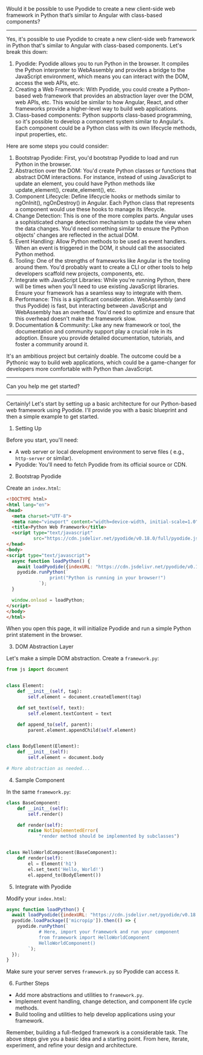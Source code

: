 Would it be possible to use Pyodide to create a new client-side web framework in
Python that’s similar to Angular with class-based components?

---

Yes, it's possible to use Pyodide to create a new client-side web framework in
Python that's similar to Angular with class-based components. Let's break this
down:

1. Pyodide: Pyodide allows you to run Python in the browser. It compiles the
   Python interpreter to WebAssembly and provides a bridge to the JavaScript
   environment, which means you can interact with the DOM, access the web APIs,
   etc.
2. Creating a Web Framework: With Pyodide, you could create a Python-based web
   framework that provides an abstraction layer over the DOM, web APIs, etc.
   This would be similar to how Angular, React, and other frameworks provide a
   higher-level way to build web applications.
3. Class-based components: Python supports class-based programming, so it's
   possible to develop a component system similar to Angular's. Each component
   could be a Python class with its own lifecycle methods, input properties,
   etc.

Here are some steps you could consider:

1. Bootstrap Pyodide: First, you'd bootstrap Pyodide to load and run Python in
   the browser.
2. Abstraction over the DOM: You'd create Python classes or functions that
   abstract DOM interactions. For instance, instead of using JavaScript to
   update an element, you could have Python methods like update_element(),
   create_element(), etc.
3. Component Lifecycle: Define lifecycle hooks or methods similar to ngOnInit(),
   ngOnDestroy() in Angular. Each Python class that represents a component would
   use these hooks to manage its lifecycle.
4. Change Detection: This is one of the more complex parts. Angular uses a
   sophisticated change detection mechanism to update the view when the data
   changes. You'd need something similar to ensure the Python objects' changes
   are reflected in the actual DOM.
5. Event Handling: Allow Python methods to be used as event handlers. When an
   event is triggered in the DOM, it should call the associated Python method.
6. Tooling: One of the strengths of frameworks like Angular is the tooling
   around them. You'd probably want to create a CLI or other tools to help
   developers scaffold new projects, components, etc.
7. Integrate with JavaScript Libraries: While you're running Python, there will
   be times when you'll need to use existing JavaScript libraries. Ensure your
   framework has a seamless way to integrate with them.
8. Performance: This is a significant consideration. WebAssembly (and thus
   Pyodide) is fast, but interacting between JavaScript and WebAssembly has an
   overhead. You'd need to optimize and ensure that this overhead doesn't make
   the framework slow.
9. Documentation & Community: Like any new framework or tool, the documentation
   and community support play a crucial role in its adoption. Ensure you provide
   detailed documentation, tutorials, and foster a community around it.

It's an ambitious project but certainly doable. The outcome could be a Pythonic
way to build web applications, which could be a game-changer for developers more
comfortable with Python than JavaScript.

---

Can you help me get started?

---

Certainly! Let's start by setting up a basic architecture for our Python-based
web framework using Pyodide. I'll provide you with a basic blueprint and then a
simple example to get started.

1. Setting Up

Before you start, you'll need:

- A web server or local development environment to serve files (
  e.g., `http-server` or similar).
- Pyodide: You'll need to fetch Pyodide from its official source or CDN.

2. Bootstrap Pyodide

Create an `index.html`:

```html
<!DOCTYPE html>
<html lang="en">
<head>
  <meta charset="UTF-8">
  <meta name="viewport" content="width=device-width, initial-scale=1.0">
  <title>Python Web Framework</title>
  <script type="text/javascript"
          src="https://cdn.jsdelivr.net/pyodide/v0.18.0/full/pyodide.js"></script>
</head>
<body>
<script type="text/javascript">
  async function loadPython() {
    await loadPyodide({indexURL: "https://cdn.jsdelivr.net/pyodide/v0.18.0/full/"});
    pyodide.runPython(`
                print("Python is running in your browser!")
            `);
  }

  window.onload = loadPython;
</script>
</body>
</html>
```

When you open this page, it will initialize Pyodide and run a simple Python
print statement in the browser.

3. DOM Abstraction Layer

Let's make a simple DOM abstraction. Create a `framework.py`:

```python
from js import document


class Element:
    def __init__(self, tag):
        self.element = document.createElement(tag)

    def set_text(self, text):
        self.element.textContent = text

    def append_to(self, parent):
        parent.element.appendChild(self.element)


class BodyElement(Element):
    def __init__(self):
        self.element = document.body

# More abstraction as needed...
```

4. Sample Component

In the same `framework.py`:

```python
class BaseComponent:
    def __init__(self):
        self.render()

    def render(self):
        raise NotImplementedError(
            "render method should be implemented by subclasses")


class HelloWorldComponent(BaseComponent):
    def render(self):
        el = Element('h1')
        el.set_text('Hello, World!')
        el.append_to(BodyElement())
```

5. Integrate with Pyodide

Modify your `index.html`:

```javascript
async function loadPython() {
  await loadPyodide({indexURL: "https://cdn.jsdelivr.net/pyodide/v0.18.0/full/"});
  pyodide.loadPackage(['micropip']).then(() => {
    pyodide.runPython(`
            # Here, import your framework and run your component
            from framework import HelloWorldComponent
            HelloWorldComponent()
        `);
  });
}
```

Make sure your server serves `framework.py` so Pyodide can access it.

6. Further Steps

- Add more abstractions and utilities to `framework.py`.
- Implement event handling, change detection, and component life cycle methods.
- Build tooling and utilities to help develop applications using your framework.

Remember, building a full-fledged framework is a considerable task. The above
steps give you a basic idea and a starting point. From here, iterate,
experiment, and refine your design and architecture.
